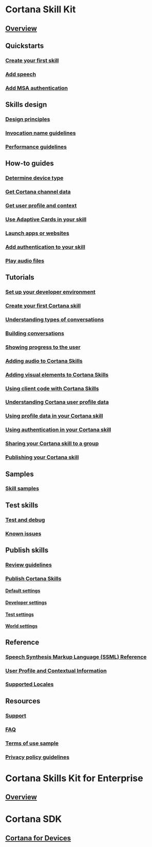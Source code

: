 
# Cortana Skill Kit  

## [Overview](./overview.md)  

## Quickstarts  
### [Create your first skill](./get-started.md)  
### [Add speech](./adding-speech.md)  
### [Add MSA authentication](./configure-connected-account.md)  

## Skills design  
### [Design principles](./design-principles.md)  
### [Invocation name guidelines](./cortana-invocation-guidelines.md)  
### [Performance guidelines](./performance-guidelines.md)  

## How-to guides  
### [Determine device type](./cortana-device-type.md)  
### [Get Cortana channel data](./cortana-channel-data.md)  
### [Get user profile and context](./get-user-profile-context.md)  
### [Use Adaptive Cards in your skill](./adaptive-cards.md)  
### [Launch apps or websites](./launch-apps-from-skills.md)  
### [Add authentication to your skill](./authentication.md)  
### [Play audio files](./audio-streaming.md)  


## Tutorials  
### [Set up your developer environment](./mva21-setup.md)  
### [Create your first Cortana skill](./mva22-hello-world.md)  
### [Understanding types of conversations](./mva31-understanding-conversations.md)  
### [Building conversations](./mva32-building-conversations.md)  
### [Showing progress to the user](./show-progress.md)  
### [Adding audio to Cortana Skills](./mva41-streaming-audio.md)  
### [Adding visual elements to Cortana Skills](./mva42-visual-ux.md)  
### [Using client code with Cortana Skills](./mva43-client-code.md)  
### [Understanding Cortana user profile data](./mva51-profile-data.md)  
### [Using profile data in your Cortana skill](./mva52-using-profile-data.md)  
### [Using authentication in your Cortana skill](./mva61-authentication.md)  
### [Sharing your Cortana skill to a group](./mva71-share-skill.md)  
### [Publishing your Cortana skill](./mva72-publish-skill.md)  

## Samples  
### [Skill samples](./cortana-samples.md)  

## Test skills  
### [Test and debug](./test-debug.md)  
### [Known issues](./known-issues.md)  

## Publish skills  
### [Review guidelines](./skill-review-guidelines.md)  
### [Publish Cortana Skills](./publish-skill.md)
#### [Default settings](./pub-default-settings.md)
#### [Developer settings](./pub-developer-settings.md)
#### [Test settings](./pub-test-settings.md)
#### [World settings](./pub-world-settings.md)

## Reference  
### [Speech Synthesis Markup Language (SSML) Reference](./speech-synthesis-markup-language.md)  
### [User Profile and Contextual Information](./user-profile-contextual-info.md)  
### [Supported Locales](./supported-locales.md)  

## Resources  
### [Support](./cortana-support.md)  
### [FAQ](./faq.md)  
### [Terms of use sample](./terms-of-use.md)  
### [Privacy policy guidelines](./privacy-policy-guidelines.md)  

# Cortana Skills Kit for Enterprise  
## [Overview](../enterprise/overview.md)  

# Cortana SDK
## [Cortana for Devices](https://developer.microsoft.com/cortana/devices)

